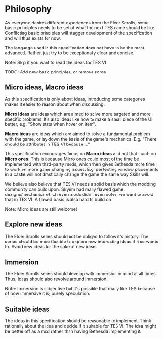 # Philosophy

As everyone desires different experiences from the Elder Scrolls, some basic principles needs to be set of what the next TES game should be like. Conflicting basic principles will stagger development of the specification and will thus exists for now.

The language used in this specification does not have to be the most advanced. Rather, just try to be exceptionally clear and concise.

Note: Skip if you want to read the ideas for TES VI

TODO: Add new basic principles, or remove some

## Micro ideas, Macro ideas

As this specification is only about ideas, introducing some categories makes it easier to reason about when discussing.

**Micro ideas** are ideas which are aimed to solve more targeted and more specific problems. It's also ideas like how to make a small piece of the UI better, e.g. "Show stats when hover on item".

**Macro ideas** are ideas which are aimed to solve a fundamental problem with the game, or lay down the basis of the game's mechanics. E.g. "There should be attributes in TES VI because ..."

This specification encourages focus on **Macro ideas** and not that much on **Micro ones**. This is because Micro ones could most of the time be implemented with third-party mods, which then gives Bethesda more time to work on more game changing issues. E.g. perfecting window placements in a castle will not drastically change the game the same way Skills will.

We believe also believe that TES VI needs a solid basis which the modding community can build upon. Skyrim had many flawed game designs/mechanics which even mods didn't even solve, we want to avoid that in TES VI. A flawed basis is also hard to build on.

Note: Micro ideas are still welcome!

## Explore new ideas

The Elder Scrolls series should not be obliged to follow it's history. The series should be more flexible to explore new interesting ideas if it so wants to. Avoid new ideas for the sake of new ideas.

## Immersion

The Elder Scrolls series should develop with immersion in mind at all times. Thus, ideas should also revolve around immersion.

Note: Immersion is subjective but it's possible that many like TES because of how immersive it is; purely speculation.

## Suitable ideas

The ideas in this specification should be reasonable to implement. Think rationally about the idea and decide if it suitable for TES VI. The idea might be better off as a mod rather than having Bethesda implementing it.
